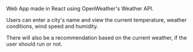 Web App made in React using OpenWeather's Weather API.

Users can enter a city's name and view the current temperature, weather conditions, wind speed and humidity.

There will also be a recommendation based on the current weather, if the user should run or not.
